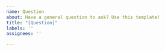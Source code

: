 ```yaml
---
name: Question
about: Have a general question to ask? Use this template!
title: "[Question]"
labels: ''
assignees: ''

---
```



